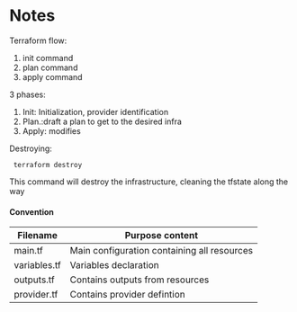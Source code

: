 # Notes
Terraform flow:

1. init command
2. plan command
3. apply command

3 phases: 

1. Init: Initialization, provider identification
2. Plan.:draft a plan to get to the desired infra
3. Apply: modifies


Destroying:
```shell
 terraform destroy
```

This command will destroy the infrastructure, cleaning the tfstate along the way


#### Convention

|Filename|Purpose content|
|--|--|
|main.tf| Main configuration containing all resources|
|variables.tf|Variables declaration|
|outputs.tf|Contains outputs from resources|
|provider.tf|Contains provider defintion|
